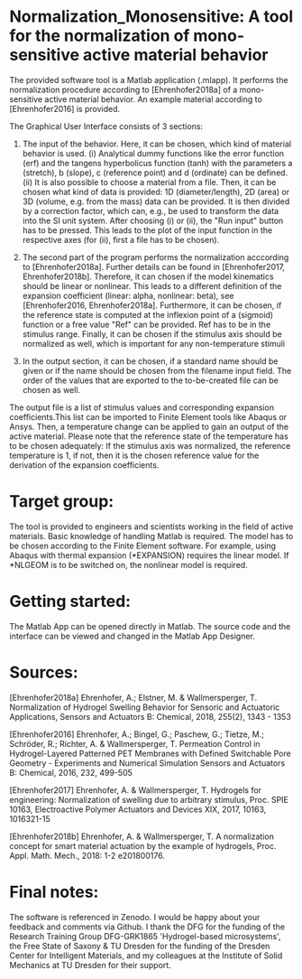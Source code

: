 # Normalization_Monosensitive: A tool for the normalization of mono-sensitive active material behavior
The provided software tool is a Matlab application (.mlapp). It performs the normalization procedure according to [Ehrenhofer2018a] of a mono-sensitive active material behavior. An example material according to [Ehrenhofer2016] is provided. 

The Graphical User Interface consists of 3 sections:

1. The input of the behavior. Here, it can be chosen, which kind of material behavior is used.
(i) Analytical dummy functions like the error function (erf) and the tangens hyperbolicus function (tanh) with the parameters a (stretch), b (slope), c (reference point) and d (ordinate) can be defined.
(ii) It is also possible to choose a material from a file. Then, it can be chosen what kind of data is provided: 1D (diameter/length), 2D (area) or 3D (volume, e.g. from the mass) data can be provided. It is then divided by a correction factor, which can, e.g., be used to transform the data into the SI unit system.
After choosing (i) or (ii), the "Run input" button has to be pressed. This leads to the plot of the input function in the respective axes (for (ii), first a file has to be chosen).

2. The second part of the program performs the normalization acccording to [Ehrenhofer2018a]. Further details can be found in [Ehrenhofer2017, Ehrenhofer2018b]. Therefore, it can chosen if the model kinematics should be linear or nonlinear. This leads to a different definition of the expansion coefficient (linear: alpha, nonlinear: beta), see [Ehrenhofer2016, Ehrenhofer2018a]. Furthermore, it can be chosen, if the reference state is computed at the inflexion point of a (sigmoid) function or a free value "Ref" can be provided. Ref has to be in the stimulus range. Finally, it can be chosen if the stimulus axis should be normalized as well, which is important for any non-temperature stimuli

3. In the output section, it can be chosen, if a standard name should be given or if the name should be chosen from the filename input field. The order of the values that are exported to the to-be-created file can be chosen as well.


The output file is a list of stimulus values and corresponding expansion coefficients.This list can be imported to Finite Element tools like Abaqus or Ansys. Then, a temperature change can be applied to gain an output of the active material. Please note that the reference state of the temperature has to be chosen adequately: If the stimulus axis was normalized, the reference temperature is 1, if not, then it is the chosen reference value for the derivation of the expansion coefficients.

# Target group:
The tool is provided to engineers and scientists working in the field of active materials. Basic knowledge of handling Matlab is required. The model has to be chosen according to the Finite Element software. For example, using Abaqus with thermal expansion (*EXPANSION) requires the linear model. If *NLGEOM is to be switched on, the nonlinear model is required.

# Getting started:
The Matlab App can be opened directly in Matlab. The source code and the interface can be viewed and changed in the Matlab App Designer.

# Sources:
[Ehrenhofer2018a] Ehrenhofer, A.; Elstner, M. & Wallmersperger, T.
Normalization of Hydrogel Swelling Behavior for Sensoric and Actuatoric Applications, Sensors and Actuators B: Chemical, 2018, 255(2), 1343 - 1353

[Ehrenhofer2016] Ehrenhofer, A.; Bingel, G.; Paschew, G.; Tietze, M.; Schröder, R.; Richter, A. & Wallmersperger, T. Permeation Control in Hydrogel-Layered Patterned PET Membranes with Defined Switchable Pore Geometry - Experiments and Numerical Simulation Sensors and Actuators B: Chemical, 2016, 232, 499-505

[Ehrenhofer2017] Ehrenhofer, A. & Wallmersperger, T. Hydrogels for engineering: Normalization of swelling due to arbitrary stimulus, Proc. SPIE 10163, Electroactive Polymer Actuators and Devices XIX, 2017, 10163, 1016321-15

[Ehrenhofer2018b] Ehrenhofer, A. & Wallmersperger, T. A normalization concept for smart material actuation by the example of hydrogels, Proc. Appl. Math. Mech., 2018: 1-2 e201800176.

# Final notes:
The software is referenced in Zenodo.
I would be happy about your feedback and comments via Github.
I thank the DFG for the funding of the Research Training Group DFG-GRK1865 'Hydrogel-based microsystems', the Free State of Saxony & TU Dresden for the funding of the Dresden Center for Intelligent Materials, and my colleagues at the Institute of Solid Mechanics at TU Dresden for their support.

